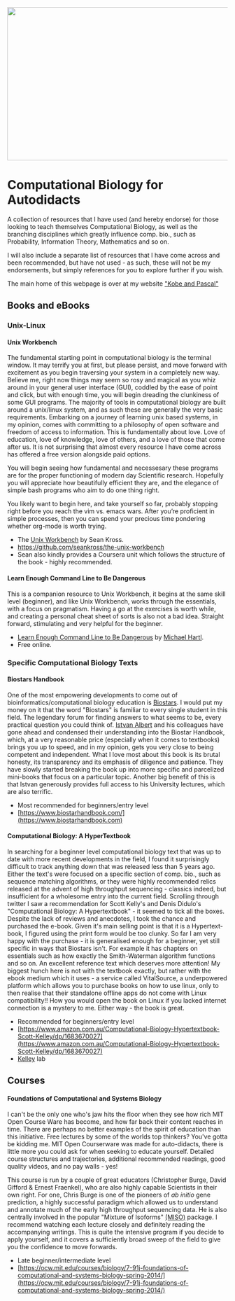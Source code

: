<img src="https://res.akamaized.net/domain/image/fetch/c_fill,h_630,w_1200/https://static.domain.com.au/cre/production/2016/12/nationallibraryczechrepublic.jpg" height="350" width="900" align="center">




# Computational Biology for Autodidacts
A collection of resources that I have used (and hereby endorse) for those looking to teach themselves Computational Biology, as well as the branching disciplines which greatly influence comp. bio., such as Probability, Information Theory, Mathematics and so on. 

I will also include a separate list of resources that I have come across and been recommended, but have not used - as such, these will not be my endorsements, but simply references for you to explore further if you wish.


The main home of this webpage is over at my website ["Kobe and Pascal"](https://kobeandpascal.com/computational-biology-for-autodidacts/)

## Books and eBooks

### Unix-Linux
#### Unix Workbench
The fundamental starting point in computational biology is the terminal window. It may terrify you at first, but please persist, and move forward with excitement as you begin traversing your system in a completely new way. Believe me, right now things may seem so rosy and magical as you whiz around in your general user interface (GUI), coddled by the ease of point and click, but with enough time, you will begin dreading the clunkiness of some GUI programs. The majority of tools in computational biology are built around a unix/linux system, and as such these are generally the very basic requirements. Embarking on a journey of learning unix based systems, in my opinion, comes with committing to a philosophy of open software and freedom of access to information. This is fundamentally about love. Love of education, love of knowledge, love of others, and a love of those that come after us. It is not surprising that almost every resource I have come across has offered a free version alongside paid options. 

You will begin seeing how fundamental and necessesary these programs are for the proper functioning of modern day Scientific research. Hopefully you will appreciate how beautifully efficient they are, and the elegance of simple bash programs who aim to do one thing right.

You likely want to begin here, and take yourself so far, probably stopping right before you reach the vim vs. emacs wars. After you’re proficient in simple processes, then you can spend your precious time pondering whether org-mode is worth trying.

* The [Unix Workbench](https://seankross.com/the-unix-workbench/) by Sean Kross. 
* https://github.com/seankross/the-unix-workbench 
* Sean also kindly provides a Coursera unit which follows the structure of the book - highly recommended.

#### Learn Enough Command Line to Be Dangerous
This is a companion resource to Unix Workbench, it begins at the same skill level (beginner), and like Unix Workbench, works through the essentials, with a focus on pragmatism. Having a go at the exercises is worth while, and creating a personal cheat sheet of sorts is also not a bad idea. Straight forward, stimulating and very helpful for the beginner. 

* [Learn Enough Command Line to Be Dangerous](https://www.learnenough.com/command-line-tutorial/basics) by [Michael Hartl](https://www.michaelhartl.com/).
* Free online.

### Specific Computational Biology Texts
#### Biostars Handbook

One of the most empowering developments to come out of bioinformatics/computational biology education is [Biostars](https://www.biostars.org/). I would put my money on it that the word "Biostars" is familiar to every single student in this field. The legendary forum for finding answers to what seems to be, every practical question you could think of. [Istvan Albert](https://github.com/ialbert) and his colleagues have gone ahead and condensed their understanding into the Biostar Handbook, which, at a very reasonable price (especially when it comes to textbooks) brings you up to speed, and in my opinion, gets you very close to being competent and independent. What I love most about this book is its brutal honesty, its transparency and its emphasis of diligence and patience. They have slowly started breaking the book up into more specific and parcelized mini-books that focus on a particular topic. Another big benefit of this is that Istvan generously provides full access to his University lectures, which are also terrific.  

* Most recommended for beginners/entry level
* [https://www.biostarhandbook.com/](https://www.biostarhandbook.com)

#### Computational Biology: A HyperTextbook

In searching for a beginner level computational biology text that was up to date with more recent developments in the field, I found it surprisingly difficult to track anything down that was released less than 5 years ago. Either the text's were focused on a specific section of comp. bio., such as sequence matching algorithms, or they were highly recommended relics released at the advent of high throughput sequencing - classics indeed, but insufficient for a wholesome entry into the current field. Scrolling through twitter I saw a recommendation for Scott Kelly's and Denis Didulo's "Computational Biology: A Hypertextbook" - it seemed to tick all the boxes. Despite the lack of reviews and anecdotes, I took the chance and purchased the e-book. Given it's main selling point is that it is a Hypertext-book, I figured using the print form would be too clunky. So far I am very happy with the purchase - it is generalised enough for a beginner, yet still specific in ways that Biostars isn't. For example it has chapters on essentials such as how exactly the Smith-Waterman algorithm functions and so on. An excellent reference text which deserves more attention! My biggest hunch here is not with the textbook exactly, but rather with the ebook medium which it uses - a service called VitalSource, a underpowered platform which allows you to purchase books on how to use linux, only to then realise that their standalone offline apps do not come with Linux compatibility!! How you would open the book on Linux if you lacked internet connection is a mystery to me. Either way - the book is great. 

* Recommended for beginners/entry level 
* [https://www.amazon.com.au/Computational-Biology-Hypertextbook-Scott-Kelley/dp/1683670027](https://www.amazon.com.au/Computational-Biology-Hypertextbook-Scott-Kelley/dp/1683670027)
* [Kelley](http://www.bio.sdsu.edu/faculty/kelley/scottkelley.html) lab

## Courses 

#### Foundations of Computational and Systems Biology 
I can't be the only one who's jaw hits the floor when they see how rich MIT Open Course Ware has become, and how far back their content reaches in time. There are perhaps no better examples of the spirit of education than this initiative. Free lectures by some of the worlds top thinkers? You've gotta be kidding me. MIT Open Courserware was made for auto-didacts, there is little more you could ask for when seeking to educate yourself. Detailed course structures and trajectories, additional recommended readings, good quality videos, and no pay walls - yes!  

This course is run by a couple of great educators (Christopher Burge, David Gifford &amp; Ernest Fraenkel), who are also highly capable Scientists in their own right. For one, Chris Burge is one of the pioneers of *ab initio* gene prediction, a highly successful paradigm which allowed us to understand and annotate much of the early high throughput sequencing data. He is also centrally involved in the popular "Mixture of Isoforms" [(MISO)](https://sci-hub.st/10.1038/nmeth.1528) package. I recommend watching each lecture closely and definitely reading the accompanying writings. This is quite the intensive program if you decide to apply yourself, and it covers a sufficiently broad sweep of the field to give you the confidence to move forwards.  

* Late beginner/intermediate level
* [https://ocw.mit.edu/courses/biology/7-91j-foundations-of-computational-and-systems-biology-spring-2014/](https://ocw.mit.edu/courses/biology/7-91j-foundations-of-computational-and-systems-biology-spring-2014/) 

